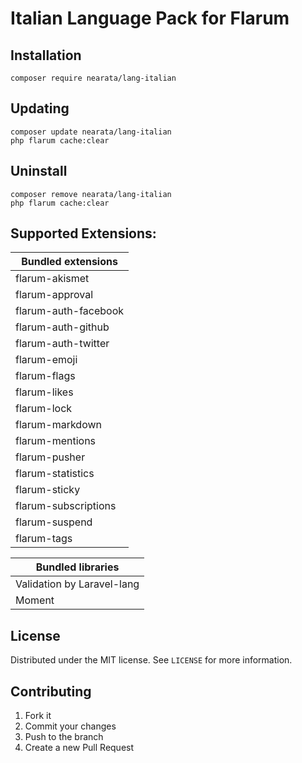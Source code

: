 # Italian Language Pack for Flarum

## Installation

```shell
composer require nearata/lang-italian
```

## Updating

```shell
composer update nearata/lang-italian
php flarum cache:clear
```

## Uninstall

```shell
composer remove nearata/lang-italian
php flarum cache:clear
```

## Supported Extensions:

| **Bundled extensions** |
| --- |
|flarum-akismet|
|flarum-approval|
|flarum-auth-facebook|
|flarum-auth-github|
|flarum-auth-twitter|
|flarum-emoji|
|flarum-flags|
|flarum-likes|
|flarum-lock|
|flarum-markdown|
|flarum-mentions|
|flarum-pusher|
|flarum-statistics|
|flarum-sticky|
|flarum-subscriptions|
|flarum-suspend|
|flarum-tags|

| **Bundled libraries** |
| --- |
|Validation by Laravel-lang|
|Moment|

## License

Distributed under the MIT license. See `LICENSE` for more information.

## Contributing

1. Fork it
2. Commit your changes
3. Push to the branch
4. Create a new Pull Request
